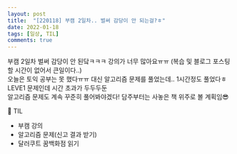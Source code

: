 ```yaml
---
layout: post
title:  "[220118] 부캠 2일차.. 벌써 감당이 안 되는걸?ㅎ"
date: 2022-01-18
tags: [일상, TIL]
comments: true
---
```

부캠 2일차 벌써 감당이 안 된닼ㅋㅋㅋ 강의가 너무 많아요ㅠㅠ (복습 및 블로그 포스팅 할 시간이 없어서 큰일이다..)  
오늘은 토익 공부는 못 했다ㅠㅠ 대신 알고리즘 문제를 풀었는데.. 1시간정도 풀었다ㅎ LEVE1 문제인데 시간 초과가 두두두둔  
알고리즘 문제도 계속 꾸준히 풀어봐야겠다! 담주부터는 사놓은 책 위주로 볼 계획임😎


📝 TIL
- 부캠 강의
- 알고리즘 문제(신고 결과 받기)
- 달러쿠트 꿈백화점 읽기